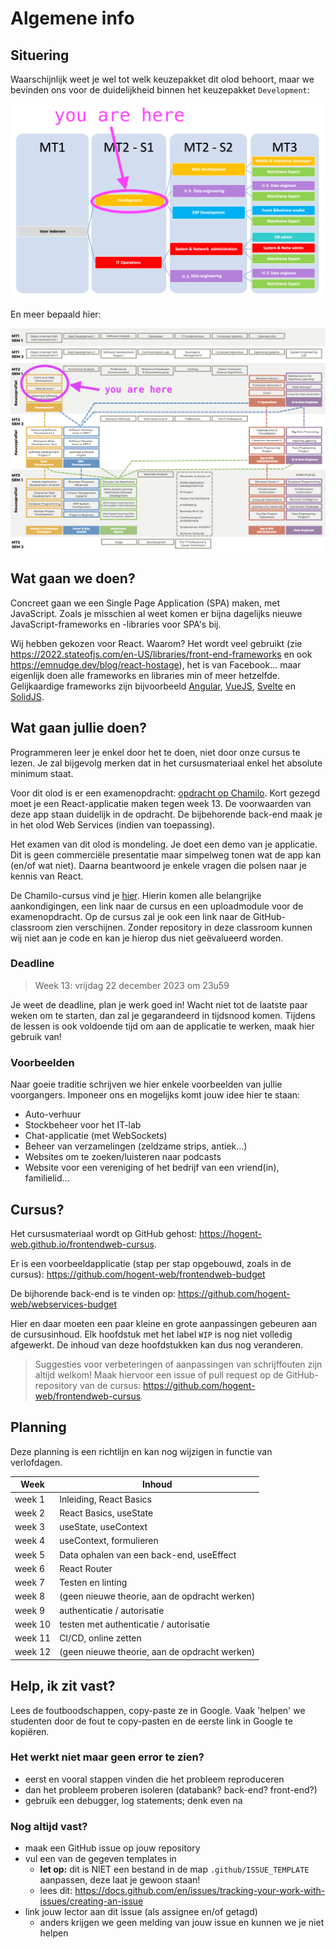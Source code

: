 # Algemene info

## Situering

Waarschijnlijk weet je wel tot welk keuzepakket dit olod behoort, maar we bevinden ons voor de duidelijkheid binnen het keuzepakket `Development`:

![Keuzepakketten](../images/MT_development.png ':size=70%')

En meer bepaald hier:

![Dit olod in de keuzepakketten](../images/MT_olods.png ':size=70%')

## Wat gaan we doen?

Concreet gaan we een Single Page Application (SPA) maken, met JavaScript. Zoals je misschien al weet komen er bijna dagelijks nieuwe JavaScript-frameworks en -libraries voor SPA's bij.

Wij hebben gekozen voor React. Waarom? Het wordt veel gebruikt (zie <https://2022.stateofjs.com/en-US/libraries/front-end-frameworks> en ook <https://emnudge.dev/blog/react-hostage>), het is van Facebook... maar eigenlijk doen alle frameworks en libraries min of meer hetzelfde. Gelijkaardige frameworks zijn bijvoorbeeld [Angular](https://angular.io/), [VueJS](https://vuejs.org/), [Svelte](https://svelte.dev/) en [SolidJS](https://www.solidjs.com/).

## Wat gaan jullie doen?

Programmeren leer je enkel door het te doen, niet door onze cursus te lezen. Je zal bijgevolg merken dat in het cursusmateriaal enkel het absolute minimum staat.

Voor dit olod is er een examenopdracht: [opdracht op Chamilo](https://chamilo.hogent.be/index.php?go=CourseViewer&application=Chamilo%5CApplication%5CWeblcms&course=58955&tool=Document&browser=Table&tool_action=Viewer&publication=2201057). Kort gezegd moet je een React-applicatie maken tegen week 13. De voorwaarden van deze app staan duidelijk in de opdracht. De bijbehorende back-end maak je in het olod Web Services (indien van toepassing).

Het examen van dit olod is mondeling. Je doet een demo van je applicatie. Dit is geen commerciële presentatie maar simpelweg tonen wat de app kan (en/of wat niet). Daarna beantwoord je enkele vragen die polsen naar je kennis van React.

De Chamilo-cursus vind je [hier](https://chamilo.hogent.be/index.php?application=Chamilo%5CApplication%5CWeblcms&go=CourseViewer&course=58955). Hierin komen alle belangrijke aankondigingen, een link naar de cursus en een uploadmodule voor de examenopdracht. Op de cursus zal je ook een link naar de GitHub-classroom zien verschijnen. Zonder repository in deze classroom kunnen wij niet aan je code en kan je hierop dus niet geëvalueerd worden.

### Deadline

> Week 13: vrijdag 22 december 2023 om 23u59

Je weet de deadline, plan je werk goed in! Wacht niet tot de laatste paar weken om te starten, dan zal je gegarandeerd in tijdsnood komen. Tijdens de lessen is ook voldoende tijd om aan de applicatie te werken, maak hier gebruik van!

### Voorbeelden

Naar goeie traditie schrijven we hier enkele voorbeelden van jullie voorgangers. Imponeer ons en mogelijks komt jouw idee hier te staan:

- Auto-verhuur
- Stockbeheer voor het IT-lab
- Chat-applicatie (met WebSockets)
- Beheer van verzamelingen (zeldzame strips, antiek...)
- Websites om te zoeken/luisteren naar podcasts
- Website voor een vereniging of het bedrijf van een vriend(in), familielid...

## Cursus?

Het cursusmateriaal wordt op GitHub gehost: <https://hogent-web.github.io/frontendweb-cursus>.

Er is een voorbeeldapplicatie (stap per stap opgebouwd, zoals in de cursus): <https://github.com/hogent-web/frontendweb-budget>

De bijhorende back-end is te vinden op: <https://github.com/hogent-web/webservices-budget>

Hier en daar moeten een paar kleine en grote aanpassingen gebeuren aan de cursusinhoud. Elk hoofdstuk met het label `WIP` is nog niet volledig afgewerkt. De inhoud van deze hoofdstukken kan dus nog veranderen.

> Suggesties voor verbeteringen of aanpassingen van schrijffouten zijn altijd welkom! Maak hiervoor een issue of pull request op de GitHub-repository van de cursus: <https://github.com/hogent-web/frontendweb-cursus>.

## Planning

Deze planning is een richtlijn en kan nog wijzigen in functie van verlofdagen.

| Week    | Inhoud                                        |
| ------- | --------------------------------------------- |
| week 1  | Inleiding, React Basics                       |
| week 2  | React Basics, useState                        |
| week 3  | useState, useContext                          |
| week 4  | useContext, formulieren                       |
| week 5  | Data ophalen van een back-end, useEffect      |
| week 6  | React Router                                  |
| week 7  | Testen en linting                             |
| week 8  | (geen nieuwe theorie, aan de opdracht werken) |
| week 9  | authenticatie / autorisatie                   |
| week 10 | testen met authenticatie / autorisatie        |
| week 11 | CI/CD, online zetten                          |
| week 12 | (geen nieuwe theorie, aan de opdracht werken) |

## Help, ik zit vast?

Lees de foutboodschappen, copy-paste ze in Google. Vaak 'helpen' we studenten door de fout te copy-pasten en de eerste link in Google te kopiëren.

### Het werkt niet maar geen error te zien?

- eerst en vooral stappen vinden die het probleem reproduceren
- dan het probleem proberen isoleren (databank? back-end? front-end?)
- gebruik een debugger, log statements; denk even na

### Nog altijd vast?

- maak een GitHub issue op jouw repository
- vul een van de gegeven templates in
  - **let op:** dit is NIET een bestand in de map `.github/ISSUE_TEMPLATE` aanpassen, deze laat je gewoon staan!
  - lees dit: <https://docs.github.com/en/issues/tracking-your-work-with-issues/creating-an-issue>
- link jouw lector aan dit issue (als assignee en/of getagd)
  - anders krijgen we geen melding van jouw issue en kunnen we je niet helpen
